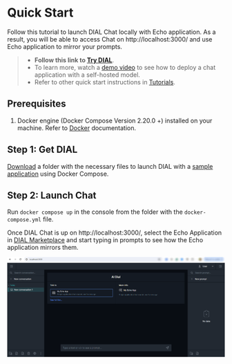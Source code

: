 # Quick Start

Follow this tutorial to launch DIAL Chat locally with Echo application. As a result, you will be able to access Chat on http://localhost:3000/ and use Echo application to mirror your prompts.

> * **Follow this link to [Try DIAL](https://chat.dialx.ai/)**.
> * To learn more, watch a [demo video](/docs/video%20demos/3.Developers/Deployment/4.deploy-ollama.md) to see how to deploy a chat application with a self-hosted model.
> * Refer to other quick start instructions in [Tutorials](/docs/tutorials/1.developers/0.local-run\0.quick-start-with-application.md).

## Prerequisites

1. Docker engine (Docker Compose Version 2.20.0 +) installed on your machine. Refer to [Docker](https://docs.docker.com/desktop/) documentation.

## Step 1: Get DIAL

[Download](https://github.com/epam/ai-dial/tree/main/dial-docker-compose/application/) a folder with the necessary files to launch DIAL with a [sample application](https://github.com/epam/ai-dial/tree/main/dial-docker-compose/application/echo) using Docker Compose. 

## Step 2: Launch Chat

Run `docker compose up` in the console from the folder with the `docker-compose.yml` file.

Once DIAL Chat is up on http://localhost:3000/, select the Echo Application in [DIAL Marketplace](/docs/platform/4.chat/1.marketplace.md) and start typing in prompts to see how the Echo application mirrors them.

![](./img/dial-chat-local.png)